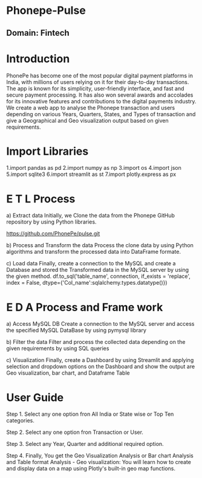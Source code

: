 # Phonepe-Pulse
## Domain: Fintech


#  Introduction

PhonePe has become one of the most popular digital payment platforms in India, with millions of users relying on it for their day-to-day transactions. The app is known for its simplicity, user-friendly interface, and fast and secure payment processing. It has also won several awards and accolades for its innovative features and contributions to the digital payments industry.
We create a web app to analyse the Phonepe transaction and users depending on various Years, Quarters, States, and Types of transaction and give a Geographical and Geo visualization output based on given requirements.

# Import Libraries
 1.import pandas as pd
 2.import numpy as np
 3.import os
 4.import json
 5.import sqlite3
 6.import streamlit as st
 7.import plotly.express as px

# E T L Process
a) Extract data
Initially, we Clone the data from the Phonepe GitHub repository by using Python libraries. 

https://github.com/PhonePe/pulse.git

b) Process and Transform the data
Process the clone data by using Python algorithms and transform the processed data into DataFrame formate.

c) Load data
Finally, create a connection to the MySQL  and create a Database and stored the Transformed data in the MySQL server by using the given method. df.to_sql('table_name', connection, if_exists = 'replace', index = False, dtype={'Col_name':sqlalchemy.types.datatype()})
# E D A Process and Frame work

a) Access MySQL DB
Create a connection to the MySQL server and access the specified MySQL DataBase by using pymysql library

b) Filter the data
Filter and process the collected data depending on the given requirements by using SQL queries

c) Visualization
Finally, create a Dashboard by using Streamlit and applying selection and dropdown options on the Dashboard and show the output are Geo visualization, bar chart, and Dataframe Table


# User Guide

Step 1.
Select any one option fron All India or State wise or Top Ten categories.

Step 2.
Select any one option fron Transaction or User.

Step 3.
Select any Year, Quarter and additional required option.

Step 4.
Finally, You get the Geo Visualization Analysis or Bar chart Analysis and Table format Analysis
        - Geo visualization: You will learn how to create and display data on a map using Plotly's built-in geo map functions.
